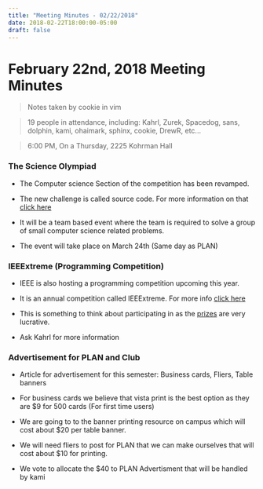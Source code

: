 ```yaml
---
title: "Meeting Minutes - 02/22/2018"
date: 2018-02-22T18:00:00-05:00
draft: false
---
```


# February 22nd, 2018 Meeting Minutes
> Notes taken by cookie in vim

> 19 people in attendance, including: Kahrl, Zurek, Spacedog, sans, dolphin, kami, ohaimark, sphinx, cookie, DrewR, etc...

> 6:00 PM, On a Thursday, 2225 Kohrman Hall

### The Science Olympiad

- The Computer science Section of the competition has been revamped.

- The new challenge is called source code. For more information on that [click here](https://scienceolympiad.msu.edu/about/source-code)

- It will be a team based event where the team is required to solve a group of small computer science related problems.

- The event will take place on March 24th (Same day as PLAN)

### IEEExtreme (Programming Competition)

- IEEE is also hosting a programming competition upcoming this year.

- It is an annual competition called IEEExtreme. For more info [click here](https://www.ieee.org/membership_services/membership/students/competitions/xtreme/index.html)

- This is something to think about participating in as the [prizes](https://www.ieee.org/membership_services/membership/students/competitions/xtreme_prizes.html) are very lucrative. 
- Ask Kahrl for more information

### Advertisement for PLAN and Club

- Article for advertisement for this semester: Business cards, Fliers, Table banners

- For business cards we believe that vista print is the best option as they are $9 for 500 cards (For first time users) 

- We are going to to the banner printing resource on campus which will cost about $20 per table banner.

- We will need fliers to post for PLAN that we can make ourselves that will cost about $10 for printing.

- We vote to allocate the $40 to PLAN Advertisment that will be handled by kami
